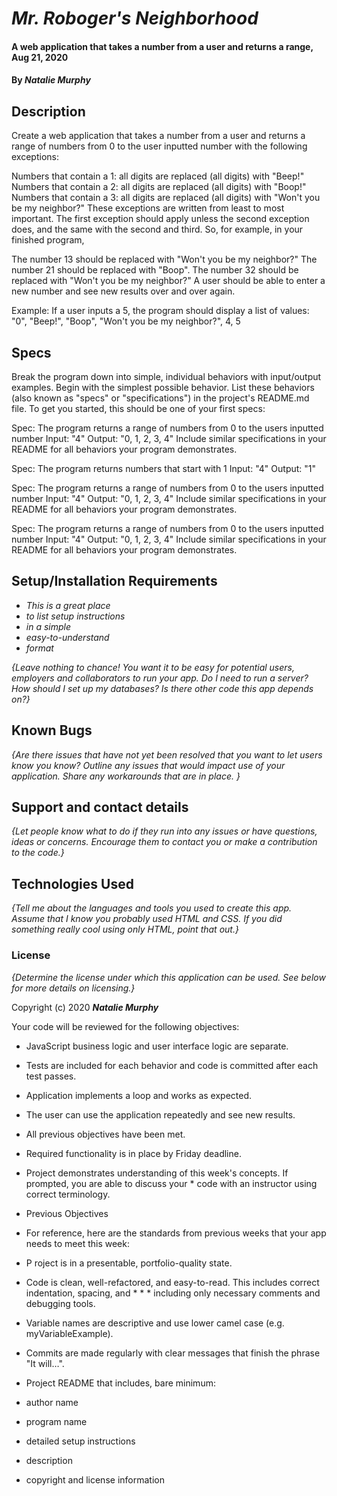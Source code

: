 # _Mr. Roboger's Neighborhood_

#### A web application that takes a number from a user and returns a range, Aug 21, 2020

#### By _**Natalie Murphy**_

## Description

Create a web application that takes a number from a user and returns a range of numbers from 0 to the user inputted number with the following exceptions:

Numbers that contain a 1: all digits are replaced (all digits) with "Beep!"
Numbers that contain a 2: all digits are replaced (all digits) with "Boop!"
Numbers that contain a 3: all digits are replaced (all digits) with "Won't you be my neighbor?"
These exceptions are written from least to most important. The first exception should apply unless the second exception does, and the same with the second and third. So, for example, in your finished program,

The number 13 should be replaced with "Won't you be my neighbor?"
The number 21 should be replaced with "Boop".
The number 32 should be replaced with "Won't you be my neighbor?"
A user should be able to enter a new number and see new results over and over again.

Example: If a user inputs a 5, the program should display a list of values: "0", "Beep!", "Boop", "Won't you be my neighbor?", 4, 5

## Specs
Break the program down into simple, individual behaviors with input/output examples. Begin with the simplest possible behavior. List these behaviors (also known as "specs" or "specifications") in the project's README.md file. To get you started, this should be one of your first specs:

Spec: The program returns a range of numbers from 0 to the users inputted number
Input: "4"
Output: "0, 1, 2, 3, 4"
Include similar specifications in your README for all behaviors your program demonstrates.

Spec: The program returns numbers that start with 1
Input: "4"
Output: "1"


Spec: The program returns a range of numbers from 0 to the users inputted number
Input: "4"
Output: "0, 1, 2, 3, 4"
Include similar specifications in your README for all behaviors your program demonstrates.

Spec: The program returns a range of numbers from 0 to the users inputted number
Input: "4"
Output: "0, 1, 2, 3, 4"
Include similar specifications in your README for all behaviors your program demonstrates.


## Setup/Installation Requirements

* _This is a great place_
* _to list setup instructions_
* _in a simple_
* _easy-to-understand_
* _format_

_{Leave nothing to chance! You want it to be easy for potential users, employers and collaborators to run your app. Do I need to run a server? How should I set up my databases? Is there other code this app depends on?}_

## Known Bugs

_{Are there issues that have not yet been resolved that you want to let users know you know?  Outline any issues that would impact use of your application.  Share any workarounds that are in place. }_

## Support and contact details

_{Let people know what to do if they run into any issues or have questions, ideas or concerns.  Encourage them to contact you or make a contribution to the code.}_

## Technologies Used

_{Tell me about the languages and tools you used to create this app. Assume that I know you probably used HTML and CSS. If you did something really cool using only HTML, point that out.}_

### License

*{Determine the license under which this application can be used.  See below for more details on licensing.}*

Copyright (c) 2020 **_Natalie Murphy_**

Your code will be reviewed for the following objectives:

* JavaScript business logic and user interface logic are separate.
* Tests are included for each behavior and code is committed after each test passes.
* Application implements a loop and works as expected.
* The user can use the application repeatedly and see new results.
* All previous objectives have been met.
* Required functionality is in place by Friday deadline.
* Project demonstrates understanding of this week's concepts. If prompted, you are able to discuss your *  code with an instructor using correct terminology.
* Previous Objectives
* For reference, here are the standards from previous weeks that your app needs to meet this week:

* P roject is in a presentable, portfolio-quality state.
* Code is clean, well-refactored, and easy-to-read. This includes correct indentation, spacing, and * * *   including only necessary comments and debugging tools.
* Variable names are descriptive and use lower camel case (e.g. myVariableExample).
* Commits are made regularly with clear messages that finish the phrase "It will…".
* Project README that includes, bare minimum:
* author name
* program name
* detailed setup instructions
* description
* copyright and license information